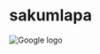 # sakumlapa
<img src="https://www.google.com/images/branding/googlelogo/1x/googlelogo_color_272x92dp.png" class="img-responsive" alt="Google logo">